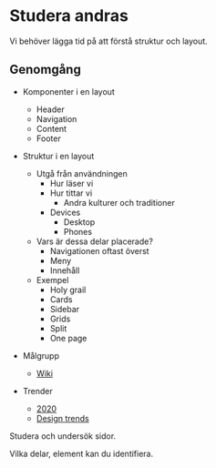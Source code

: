 # Studera andras

Vi behöver lägga tid på att förstå struktur och layout.

## Genomgång

* Komponenter i en layout
  * Header
  * Navigation
  * Content
  * Footer
* Struktur i en layout
  * Utgå från användningen
    * Hur läser vi
    * Hur tittar vi
      * Andra kulturer och traditioner
    * Devices
      * Desktop
      * Phones
  * Vars är dessa delar placerade?
    * Navigationen oftast överst
    * Meny
    * Innehåll
  * Exempel
    * Holy grail
    * Cards
    * Sidebar
    * Grids
    * Split
    * One page

* Målgrupp
  * [Wiki](https://sv.wikipedia.org/wiki/M%C3%A5lgrupp)


* Trender
  * [2020](https://designmodo.com/web-design-trends-2020/)
  * [Design trends](https://99designs.com/blog/trends/web-design-trends/)
    
Studera och undersök sidor.

Vilka delar, element kan du identifiera.

